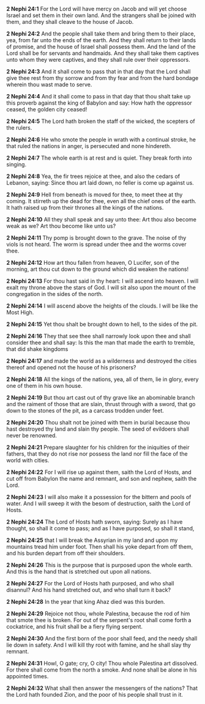**2 Nephi 24:1** For the Lord will have mercy on Jacob and will yet choose Israel and set them in their own land. And the strangers shall be joined with them, and they shall cleave to the house of Jacob.

**2 Nephi 24:2** And the people shall take them and bring them to their place, yea, from far unto the ends of the earth. And they shall return to their lands of promise, and the house of Israel shall possess them. And the land of the Lord shall be for servants and handmaids. And they shall take them captives unto whom they were captives, and they shall rule over their oppressors.

**2 Nephi 24:3** And it shall come to pass that in that day that the Lord shall give thee rest from thy sorrow and from thy fear and from the hard bondage wherein thou wast made to serve.

**2 Nephi 24:4** And it shall come to pass in that day that thou shalt take up this proverb against the king of Babylon and say: How hath the oppressor ceased, the golden city ceased!

**2 Nephi 24:5** The Lord hath broken the staff of the wicked, the scepters of the rulers.

**2 Nephi 24:6** He who smote the people in wrath with a continual stroke, he that ruled the nations in anger, is persecuted and none hindereth.

**2 Nephi 24:7** The whole earth is at rest and is quiet. They break forth into singing.

**2 Nephi 24:8** Yea, the fir trees rejoice at thee, and also the cedars of Lebanon, saying: Since thou art laid down, no feller is come up against us.

**2 Nephi 24:9** Hell from beneath is moved for thee, to meet thee at thy coming. It stirreth up the dead for thee, even all the chief ones of the earth. It hath raised up from their thrones all the kings of the nations.

**2 Nephi 24:10** All they shall speak and say unto thee: Art thou also become weak as we? Art thou become like unto us?

**2 Nephi 24:11** Thy pomp is brought down to the grave. The noise of thy viols is not heard. The worm is spread under thee and the worms cover thee.

**2 Nephi 24:12** How art thou fallen from heaven, O Lucifer, son of the morning, art thou cut down to the ground which did weaken the nations!

**2 Nephi 24:13** For thou hast said in thy heart: I will ascend into heaven. I will exalt my throne above the stars of God. I will sit also upon the mount of the congregation in the sides of the north.

**2 Nephi 24:14** I will ascend above the heights of the clouds. I will be like the Most High.

**2 Nephi 24:15** Yet thou shalt be brought down to hell, to the sides of the pit.

**2 Nephi 24:16** They that see thee shall narrowly look upon thee and shall consider thee and shall say: Is this the man that made the earth to tremble, that did shake kingdoms

**2 Nephi 24:17** and made the world as a wilderness and destroyed the cities thereof and opened not the house of his prisoners?

**2 Nephi 24:18** All the kings of the nations, yea, all of them, lie in glory, every one of them in his own house.

**2 Nephi 24:19** But thou art cast out of thy grave like an abominable branch and the raiment of those that are slain, thrust through with a sword, that go down to the stones of the pit, as a carcass trodden under feet.

**2 Nephi 24:20** Thou shalt not be joined with them in burial because thou hast destroyed thy land and slain thy people. The seed of evildoers shall never be renowned.

**2 Nephi 24:21** Prepare slaughter for his children for the iniquities of their fathers, that they do not rise nor possess the land nor fill the face of the world with cities.

**2 Nephi 24:22** For I will rise up against them, saith the Lord of Hosts, and cut off from Babylon the name and remnant, and son and nephew, saith the Lord.

**2 Nephi 24:23** I will also make it a possession for the bittern and pools of water. And I will sweep it with the besom of destruction, saith the Lord of Hosts.

**2 Nephi 24:24** The Lord of Hosts hath sworn, saying: Surely as I have thought, so shall it come to pass; and as I have purposed, so shall it stand,

**2 Nephi 24:25** that I will break the Assyrian in my land and upon my mountains tread him under foot. Then shall his yoke depart from off them, and his burden depart from off their shoulders.

**2 Nephi 24:26** This is the purpose that is purposed upon the whole earth. And this is the hand that is stretched out upon all nations.

**2 Nephi 24:27** For the Lord of Hosts hath purposed, and who shall disannul? And his hand stretched out, and who shall turn it back?

**2 Nephi 24:28** In the year that king Ahaz died was this burden.

**2 Nephi 24:29** Rejoice not thou, whole Palestina, because the rod of him that smote thee is broken. For out of the serpent's root shall come forth a cockatrice, and his fruit shall be a fiery flying serpent.

**2 Nephi 24:30** And the first born of the poor shall feed, and the needy shall lie down in safety. And I will kill thy root with famine, and he shall slay thy remnant.

**2 Nephi 24:31** Howl, O gate; cry, O city! Thou whole Palestina art dissolved. For there shall come from the north a smoke. And none shall be alone in his appointed times.

**2 Nephi 24:32** What shall then answer the messengers of the nations? That the Lord hath founded Zion, and the poor of his people shall trust in it.

